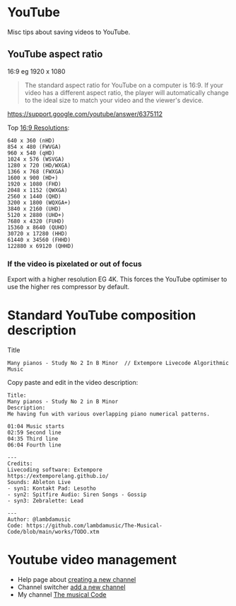 
# YouTube

Misc tips about saving videos to YouTube.

## YouTube aspect ratio

16:9
eg 1920 x 1080

> The standard aspect ratio for YouTube on a computer is 16:9. If your video has a different aspect ratio, the player will automatically change to the ideal size to match your video and the viewer's device.

https://support.google.com/youtube/answer/6375112

Top [16:9 Resolutions](https://aspectratiocalculator.com/16-9.html):

```
640 x 360 (nHD)
854 x 480 (FWVGA)
960 x 540 (qHD)
1024 x 576 (WSVGA)
1280 x 720 (HD/WXGA)
1366 x 768 (FWXGA)
1600 x 900 (HD+)
1920 x 1080 (FHD)
2048 x 1152 (QWXGA)
2560 x 1440 (QHD)
3200 x 1800 (WQXGA+)
3840 x 2160 (UHD)
5120 x 2880 (UHD+)
7680 x 4320 (FUHD)
15360 x 8640 (QUHD)
30720 x 17280 (HHD)
61440 x 34560 (FHHD)
122880 x 69120 (QHHD)
```




### If the video is pixelated or out of focus

Export with a higher resolution EG 4K. This forces the YouTube optimiser to use the higher res compressor by default.


# Standard YouTube composition description

Title

`Many pianos - Study No 2 In B Minor  // Extempore Livecode Algorithmic Music`

Copy paste and edit in the video description:

```
Title: 
Many pianos - Study No 2 in B Minor 
Description:
Me having fun with various overlapping piano numerical patterns.

01:04 Music starts
02:59 Second line
04:35 Third line
06:04 Fourth line

---
Credits:
Livecoding software: Extempore 
https://extemporelang.github.io/
Sounds: Ableton Live
- syn1: Kontakt Pad: Lesotho 
- syn2: Spitfire Audio: Siren Songs - Gossip
- syn3: Zebralette: Lead

---
Author: @lambdamusic
Code: https://github.com/lambdamusic/The-Musical-Code/blob/main/works/TODO.xtm
```


# Youtube video management

- Help page about [creating a new channel](https://support.google.com/youtube/answer/1646861?hl=en-GB) 
- Channel switcher [add a new channel](https://www.youtube.com/channel_switcher) 
- My channel [The musical Code](https://www.youtube.com/channel/UCanqSICbxzRNEZGMlu8qfyw/)

